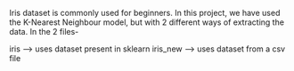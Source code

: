 Iris dataset is commonly used for beginners.
In this project, we have used the K-Nearest Neighbour model, but with 2 different ways of extracting the data.
In the 2 files-
  
  iris --> uses dataset present in sklearn
  iris_new --> uses dataset from a csv file

